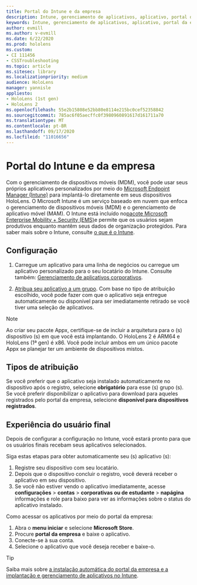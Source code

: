 ```yaml
---
title: Portal do Intune e da empresa
description: Intune, gerenciamento de aplicativos, aplicativo, portal da empresa, portal
keywords: Intune, gerenciamento de aplicativos, aplicativo, portal da empresa, portal, hololens
author: evmill
ms.author: v-evmill
ms.date: 6/22/2020
ms.prod: hololens
ms.custom:
- CI 111456
- CSSTroubleshooting
ms.topic: article
ms.sitesec: library
ms.localizationpriority: medium
audience: HoloLens
manager: yannisle
appliesto:
- HoloLens (1st gen)
- HoloLens 2
ms.openlocfilehash: 55e2b15808e52bb80e8114e215bc0cef52358842
ms.sourcegitcommit: 785ac6f05aecffc0f3980960891617d161711a70
ms.translationtype: MT
ms.contentlocale: pt-BR
ms.lasthandoff: 09/17/2020
ms.locfileid: "11016656"
---
```

# Portal do Intune e da empresa

Com o gerenciamento de dispositivos móveis (MDM), você pode usar seus próprios aplicativos personalizados por meio do [Microsoft Endpoint Manager (Intune)](https://docs.microsoft.com/intune/windows-holographic-for-business) para implantá-lo diretamente em seus dispositivos HoloLens. O Microsoft Intune é um serviço baseado em nuvem que enfoca o gerenciamento de dispositivos móveis (MDM) e o gerenciamento de aplicativo móvel (MAM). O Intune está incluído no[pacote Microsoft Enterprise Mobility + Security (EMS)](https://www.microsoft.com/microsoft-365/enterprise-mobility-security)e permite que os usuários sejam produtivos enquanto mantêm seus dados de organização protegidos. Para saber mais sobre o Intune, consulte [o que é o Intune](https://docs.microsoft.com/mem/intune/fundamentals/what-is-intune).

## Configuração

1. Carregue um aplicativo para uma linha de negócios ou carregue um aplicativo personalizado para o seu locatário do Intune. Consulte também: [Gerenciamento de aplicativos corporativos](https://docs.microsoft.com/windows/client-management/mdm/enterprise-app-management).

2. [Atribua seu aplicativo a um grupo](https://docs.microsoft.com/mem/intune/apps/apps-deploy). Com base no tipo de atribuição escolhido, você pode fazer com que o aplicativo seja entregue automaticamente ou disponível para ser imediatamente retirado se você tiver uma seleção de aplicativos. 

> [!NOTE] 
> Ao criar seu pacote Appx, certifique-se de incluir a arquitetura para o (s) dispositivo (s) em que você está implantando. O HoloLens 2 é ARM64 e HoloLens (1ª gen) é x86. Você pode incluir ambos em um único pacote Appx se planejar ter um ambiente de dispositivos mistos.

## Tipos de atribuição

Se você preferir que o aplicativo seja instalado automaticamente no dispositivo após o registro, selecione **obrigatório** para esse (s) grupo (s).
Se você preferir disponibilizar o aplicativo para download para aqueles registrados pelo portal da empresa, selecione **disponível para dispositivos registrados**.


## Experiência do usuário final

Depois de configurar a configuração no Intune, você estará pronto para que os usuários finais recebam seus aplicativos selecionados.

Siga estas etapas para obter automaticamente seu (s) aplicativo (s):
1. Registre seu dispositivo com seu locatário. 
2. Depois que o dispositivo concluir o registro, você deverá receber o aplicativo em seu dispositivo. 
3. Se você não estiver vendo o aplicativo imediatamente, acesse **configurações**  >  **contas**  >  **corporativas ou de estudante**  >  **napágina** informações e role para baixo para ver as informações sobre o status do aplicativo instalado.

Como acessar os aplicativos por meio do portal da empresa:
1. Abra o **menu iniciar** e selecione **Microsoft Store**. 
2. Procure **portal da empresa** e baixe o aplicativo.
3. Conecte-se à sua conta.
4. Selecione o aplicativo que você deseja receber e baixe-o.

> [!Tip]
> Saiba mais sobre [a instalação automática do portal da empresa e a](https://docs.microsoft.com/mem/intune/apps/company-portal-app) [implantação e gerenciamento de aplicativos no Intune](https://docs.microsoft.com/mem/intune/fundamentals/windows-holographic-for-business#deploy-and-manage-apps).
